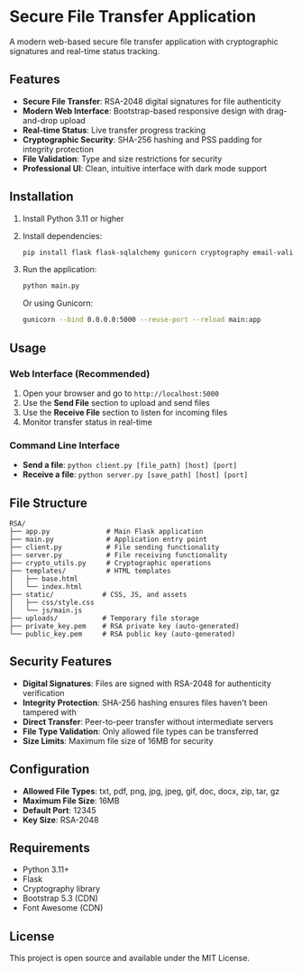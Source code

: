 # Secure File Transfer Application

A modern web-based secure file transfer application with cryptographic signatures and real-time status tracking.

## Features

- **Secure File Transfer**: RSA-2048 digital signatures for file authenticity
- **Modern Web Interface**: Bootstrap-based responsive design with drag-and-drop upload
- **Real-time Status**: Live transfer progress tracking
- **Cryptographic Security**: SHA-256 hashing and PSS padding for integrity protection
- **File Validation**: Type and size restrictions for security
- **Professional UI**: Clean, intuitive interface with dark mode support

## Installation

1. Install Python 3.11 or higher
2. Install dependencies:
   ```bash
   pip install flask flask-sqlalchemy gunicorn cryptography email-validator psycopg2-binary werkzeug
   ```

3. Run the application:
   ```bash
   python main.py
   ```
   Or using Gunicorn:
   ```bash
   gunicorn --bind 0.0.0.0:5000 --reuse-port --reload main:app
   ```

## Usage

### Web Interface (Recommended)
1. Open your browser and go to `http://localhost:5000`
2. Use the **Send File** section to upload and send files
3. Use the **Receive File** section to listen for incoming files
4. Monitor transfer status in real-time

### Command Line Interface
- **Send a file**: `python client.py [file_path] [host] [port]`
- **Receive a file**: `python server.py [save_path] [host] [port]`

## File Structure

```
RSA/
├── app.py              # Main Flask application
├── main.py             # Application entry point
├── client.py           # File sending functionality
├── server.py           # File receiving functionality
├── crypto_utils.py     # Cryptographic operations
├── templates/          # HTML templates
│   ├── base.html
│   └── index.html
├── static/            # CSS, JS, and assets
│   ├── css/style.css
│   └── js/main.js
├── uploads/           # Temporary file storage
├── private_key.pem    # RSA private key (auto-generated)
└── public_key.pem     # RSA public key (auto-generated)
```

## Security Features

- **Digital Signatures**: Files are signed with RSA-2048 for authenticity verification
- **Integrity Protection**: SHA-256 hashing ensures files haven't been tampered with
- **Direct Transfer**: Peer-to-peer transfer without intermediate servers
- **File Type Validation**: Only allowed file types can be transferred
- **Size Limits**: Maximum file size of 16MB for security

## Configuration

- **Allowed File Types**: txt, pdf, png, jpg, jpeg, gif, doc, docx, zip, tar, gz
- **Maximum File Size**: 16MB
- **Default Port**: 12345
- **Key Size**: RSA-2048

## Requirements

- Python 3.11+
- Flask
- Cryptography library
- Bootstrap 5.3 (CDN)
- Font Awesome (CDN)

## License

This project is open source and available under the MIT License.